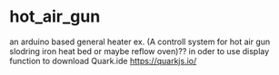 # hot_air_gun
an arduino based general heater ex. (A controll system for hot air gun slodring iron heat bed or maybe reflow oven)??
in oder to use display function to download Quark.ide https://quarkjs.io/
